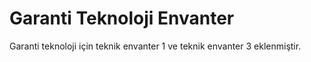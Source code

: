 # Garanti Teknoloji Envanter
 Garanti teknoloji için teknik envanter 1 ve teknik envanter 3 eklenmiştir.
